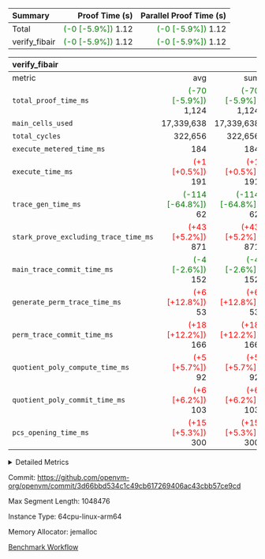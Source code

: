 | Summary | Proof Time (s) | Parallel Proof Time (s) |
|:---|---:|---:|
| Total | <span style='color: green'>(-0 [-5.9%])</span> 1.12 | <span style='color: green'>(-0 [-5.9%])</span> 1.12 |
| verify_fibair | <span style='color: green'>(-0 [-5.9%])</span> 1.12 | <span style='color: green'>(-0 [-5.9%])</span> 1.12 |


| verify_fibair |||||
|:---|---:|---:|---:|---:|
|metric|avg|sum|max|min|
| `total_proof_time_ms ` | <span style='color: green'>(-70 [-5.9%])</span> 1,124 | <span style='color: green'>(-70 [-5.9%])</span> 1,124 | <span style='color: green'>(-70 [-5.9%])</span> 1,124 | <span style='color: green'>(-70 [-5.9%])</span> 1,124 |
| `main_cells_used     ` |  17,339,638 |  17,339,638 |  17,339,638 |  17,339,638 |
| `total_cycles        ` |  322,656 |  322,656 |  322,656 |  322,656 |
| `execute_metered_time_ms` |  184 |  184 |  184 |  184 |
| `execute_time_ms     ` | <span style='color: red'>(+1 [+0.5%])</span> 191 | <span style='color: red'>(+1 [+0.5%])</span> 191 | <span style='color: red'>(+1 [+0.5%])</span> 191 | <span style='color: red'>(+1 [+0.5%])</span> 191 |
| `trace_gen_time_ms   ` | <span style='color: green'>(-114 [-64.8%])</span> 62 | <span style='color: green'>(-114 [-64.8%])</span> 62 | <span style='color: green'>(-114 [-64.8%])</span> 62 | <span style='color: green'>(-114 [-64.8%])</span> 62 |
| `stark_prove_excluding_trace_time_ms` | <span style='color: red'>(+43 [+5.2%])</span> 871 | <span style='color: red'>(+43 [+5.2%])</span> 871 | <span style='color: red'>(+43 [+5.2%])</span> 871 | <span style='color: red'>(+43 [+5.2%])</span> 871 |
| `main_trace_commit_time_ms` | <span style='color: green'>(-4 [-2.6%])</span> 152 | <span style='color: green'>(-4 [-2.6%])</span> 152 | <span style='color: green'>(-4 [-2.6%])</span> 152 | <span style='color: green'>(-4 [-2.6%])</span> 152 |
| `generate_perm_trace_time_ms` | <span style='color: red'>(+6 [+12.8%])</span> 53 | <span style='color: red'>(+6 [+12.8%])</span> 53 | <span style='color: red'>(+6 [+12.8%])</span> 53 | <span style='color: red'>(+6 [+12.8%])</span> 53 |
| `perm_trace_commit_time_ms` | <span style='color: red'>(+18 [+12.2%])</span> 166 | <span style='color: red'>(+18 [+12.2%])</span> 166 | <span style='color: red'>(+18 [+12.2%])</span> 166 | <span style='color: red'>(+18 [+12.2%])</span> 166 |
| `quotient_poly_compute_time_ms` | <span style='color: red'>(+5 [+5.7%])</span> 92 | <span style='color: red'>(+5 [+5.7%])</span> 92 | <span style='color: red'>(+5 [+5.7%])</span> 92 | <span style='color: red'>(+5 [+5.7%])</span> 92 |
| `quotient_poly_commit_time_ms` | <span style='color: red'>(+6 [+6.2%])</span> 103 | <span style='color: red'>(+6 [+6.2%])</span> 103 | <span style='color: red'>(+6 [+6.2%])</span> 103 | <span style='color: red'>(+6 [+6.2%])</span> 103 |
| `pcs_opening_time_ms ` | <span style='color: red'>(+15 [+5.3%])</span> 300 | <span style='color: red'>(+15 [+5.3%])</span> 300 | <span style='color: red'>(+15 [+5.3%])</span> 300 | <span style='color: red'>(+15 [+5.3%])</span> 300 |



<details>
<summary>Detailed Metrics</summary>

|  | verify_program_compile_ms | total_cells | stark_prove_excluding_trace_time_ms | quotient_poly_compute_time_ms | quotient_poly_commit_time_ms | perm_trace_commit_time_ms | pcs_opening_time_ms | main_trace_commit_time_ms |
| --- | --- | --- | --- | --- | --- | --- | --- |
|  | 7 | 65,536 | 38 | 1 | 6 | 0 | 22 | 7 | 

| air_name | rows | quotient_deg | main_cols | interactions | constraints | cells |
| --- | --- | --- | --- | --- | --- | --- |
| AccessAdapterAir<2> |  | 2 |  | 5 | 12 |  | 
| AccessAdapterAir<4> |  | 2 |  | 5 | 12 |  | 
| AccessAdapterAir<8> |  | 2 |  | 5 | 12 |  | 
| FibonacciAir | 32,768 | 1 | 2 |  | 5 | 65,536 | 
| FriReducedOpeningAir |  | 2 |  | 39 | 71 |  | 
| JalRangeCheckAir |  | 2 |  | 9 | 14 |  | 
| NativePoseidon2Air<BabyBearParameters>, 1> |  | 2 |  | 136 | 572 |  | 
| PhantomAir |  | 2 |  | 3 | 5 |  | 
| ProgramAir |  | 1 |  | 1 | 4 |  | 
| VariableRangeCheckerAir |  | 1 |  | 1 | 4 |  | 
| VmAirWrapper<AluNativeAdapterAir, FieldArithmeticCoreAir> |  | 2 |  | 15 | 27 |  | 
| VmAirWrapper<BranchNativeAdapterAir, BranchEqualCoreAir<1> |  | 2 |  | 11 | 25 |  | 
| VmAirWrapper<NativeAdapterAir<2, 0>, PublicValuesCoreAir> |  | 2 |  | 11 | 29 |  | 
| VmAirWrapper<NativeLoadStoreAdapterAir<1>, NativeLoadStoreCoreAir<1> |  | 2 |  | 15 | 20 |  | 
| VmAirWrapper<NativeLoadStoreAdapterAir<4>, NativeLoadStoreCoreAir<4> |  | 2 |  | 15 | 20 |  | 
| VmAirWrapper<NativeVectorizedAdapterAir<4>, FieldExtensionCoreAir> |  | 2 |  | 15 | 27 |  | 
| VmConnectorAir |  | 2 |  | 5 | 11 |  | 
| VolatileBoundaryAir |  | 2 |  | 7 | 19 |  | 

| group | trace_gen_time_ms | total_proof_time_ms | total_cycles | total_cells | stark_prove_excluding_trace_time_ms | quotient_poly_compute_time_ms | quotient_poly_commit_time_ms | perm_trace_commit_time_ms | pcs_opening_time_ms | main_trace_commit_time_ms | main_cells_used | generate_perm_trace_time_ms | fri.log_blowup | execute_time_ms | execute_metered_time_ms |
| --- | --- | --- | --- | --- | --- | --- | --- | --- | --- | --- | --- | --- | --- | --- | --- |
| verify_fibair | 62 | 1,124 | 322,656 | 62,474,410 | 871 | 92 | 103 | 166 | 300 | 152 | 17,339,638 | 53 | 1 | 191 | 184 | 

| group | air_name | rows | prep_cols | perm_cols | main_cols | cells |
| --- | --- | --- | --- | --- | --- | --- |
| verify_fibair | AccessAdapterAir<2> | 131,072 |  | 16 | 11 | 3,538,944 | 
| verify_fibair | AccessAdapterAir<4> | 65,536 |  | 16 | 13 | 1,900,544 | 
| verify_fibair | AccessAdapterAir<8> | 128 |  | 16 | 17 | 4,224 | 
| verify_fibair | FriReducedOpeningAir | 2,048 |  | 84 | 27 | 227,328 | 
| verify_fibair | JalRangeCheckAir | 32,768 |  | 28 | 12 | 1,310,720 | 
| verify_fibair | NativePoseidon2Air<BabyBearParameters>, 1> | 32,768 |  | 312 | 398 | 23,265,280 | 
| verify_fibair | PhantomAir | 16,384 |  | 12 | 6 | 294,912 | 
| verify_fibair | ProgramAir | 8,192 |  | 8 | 10 | 147,456 | 
| verify_fibair | VariableRangeCheckerAir | 262,144 | 2 | 8 | 1 | 2,359,296 | 
| verify_fibair | VmAirWrapper<AluNativeAdapterAir, FieldArithmeticCoreAir> | 262,144 |  | 36 | 29 | 17,039,360 | 
| verify_fibair | VmAirWrapper<BranchNativeAdapterAir, BranchEqualCoreAir<1> | 32,768 |  | 28 | 23 | 1,671,168 | 
| verify_fibair | VmAirWrapper<NativeLoadStoreAdapterAir<1>, NativeLoadStoreCoreAir<1> | 65,536 |  | 40 | 21 | 3,997,696 | 
| verify_fibair | VmAirWrapper<NativeLoadStoreAdapterAir<4>, NativeLoadStoreCoreAir<4> | 32,768 |  | 40 | 27 | 2,195,456 | 
| verify_fibair | VmAirWrapper<NativeVectorizedAdapterAir<4>, FieldExtensionCoreAir> | 32,768 |  | 36 | 38 | 2,424,832 | 
| verify_fibair | VmConnectorAir | 2 | 1 | 16 | 5 | 42 | 
| verify_fibair | VolatileBoundaryAir | 65,536 |  | 20 | 12 | 2,097,152 | 

| group | trace_height_constraint | weighted_sum | threshold |
| --- | --- | --- | --- |
| verify_fibair | 0 | 1,085,444 | 2,013,265,921 | 
| verify_fibair | 1 | 5,411,200 | 2,013,265,921 | 
| verify_fibair | 2 | 542,722 | 2,013,265,921 | 
| verify_fibair | 3 | 5,476,612 | 2,013,265,921 | 
| verify_fibair | 4 | 65,536 | 2,013,265,921 | 
| verify_fibair | 5 | 12,851,850 | 2,013,265,921 | 

| trace_height_constraint | threshold |
| --- | --- |
| 0 | 2,013,265,921 | 

</details>


Commit: https://github.com/openvm-org/openvm/commit/3d66bbd534c1c49cb617269406ac43cbb57ce9cd

Max Segment Length: 1048476

Instance Type: 64cpu-linux-arm64

Memory Allocator: jemalloc

[Benchmark Workflow](https://github.com/openvm-org/openvm/actions/runs/15715715398)
